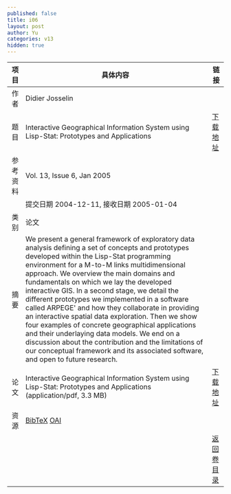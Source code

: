 ```yaml
---
published: false
title: i06
layout: post
author: Yu
categories: v13
hidden: true
---
```


| 项目 | 具体内容 | 链接 |
|---:|---|---|
| 作者 | Didier Josselin| |
| 题目 |Interactive Geographical Information System using Lisp-Stat: Prototypes and Applications | [下载地址](http://www.jstatsoft.org/v13/i06/paper) |
| 参考资料 |Vol. 13, Issue 6, Jan 2005 | |
| | 提交日期 2004-12-11, 接收日期 2005-01-04| | 
| 类别 | 论文| |
| 摘要 | We present a general framework of exploratory data analysis defining a set of concepts and prototypes developed within the Lisp-Stat programming environment for a M-to-M links multidimensional approach. We overview the main domains and fundamentals on which we lay the developed interactive GIS. In a second stage, we detail the different prototypes we implemented in a software called ARPEGE' and how they collaborate in providing an interactive spatial data exploration. Then we show four examples of concrete geographical applications and their underlaying data models. We end on a discussion about the contribution and the limitations of our conceptual framework and its associated software, and open to future research.| |
| 论文 | Interactive Geographical Information System using Lisp-Stat: Prototypes and Applications  (application/pdf, 3.3 MB)| [下载地址](http://www.jstatsoft.org/v13/i06/paper) |
| 资源 | [BibTeX](http://www.jstatsoft.org/v13/i06/bibtex) [OAI](http://www.jstatsoft.org/oai?verb=GetRecord&identifier=oai.jstatsoft/v13/i06&prefix=oai_dc)| |
| |  | [返回卷目录]({{site.baseurl}}/volume/v13.html) |